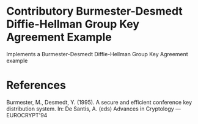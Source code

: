 # Contributory Burmester-Desmedt Diffie-Hellman Group Key Agreement Example
Implements a Burmester-Desmedt Diffie-Hellman Group Key Agreement example

# References
Burmester, M., Desmedt, Y. (1995). A secure and efficient conference key distribution system. In: De Santis, A. (eds) Advances in Cryptology — EUROCRYPT'94
